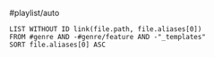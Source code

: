#playlist/auto
```dataview
LIST WITHOUT ID link(file.path, file.aliases[0])
FROM #genre AND -#genre/feature AND -"_templates"
SORT file.aliases[0] ASC
```